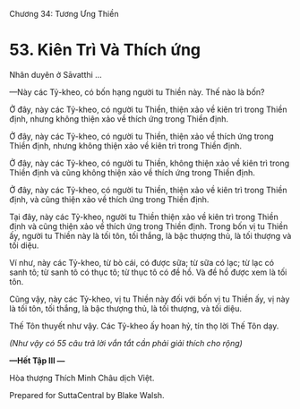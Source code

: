  

Chương 34: Tương Ưng Thiền

# 53\. Kiên Trì Và Thích ứng

Nhân duyên ở Sāvatthi …

—Này các Tỷ-kheo, có bốn hạng người tu Thiền này. Thế nào là bốn?

Ở đây, này các Tỷ-kheo, có người tu Thiền, thiện xảo về kiên trì trong Thiền định, nhưng không thiện xảo về thích ứng trong Thiền định.

Ở đây, này các Tỷ-kheo, có người tu Thiền, thiện xảo về thích ứng trong Thiền định, nhưng không thiện xảo về kiên trì trong Thiền định.

Ở đây, này các Tỷ-kheo, có người tu Thiền, không thiện xảo về kiên trì trong Thiền định và cũng không thiện xảo về thích ứng trong Thiền định.

Ở đây, này các Tỷ-kheo, có người tu Thiền, thiện xảo về kiên trì trong Thiền định, và cũng thiện xảo về thích ứng trong Thiền định.

Tại đây, này các Tỷ-kheo, người tu Thiền thiện xảo về kiên trì trong Thiền định và cũng thiện xảo về thích ứng trong Thiền định. Trong bốn vị tu Thiền ấy, người tu Thiền này là tối tôn, tối thắng, là bậc thượng thủ, là tối thượng và tối diệu.

Ví như, này các Tỷ-kheo, từ bò cái, có được sữa; từ sữa có lạc; từ lạc có sanh tô; từ sanh tô có thục tô; từ thục tô có đề hồ. Và đề hồ được xem là tối tôn.

Cũng vậy, này các Tỷ-kheo, vị tu Thiền này đối với bốn vị tu Thiền ấy, vị này là tối tôn, tối thắng, là bậc thượng thủ, là tối thượng, và tối diệu.

Thế Tôn thuyết như vậy. Các Tỷ-kheo ấy hoan hỷ, tín thọ lời Thế Tôn dạy.

_(Như vậy có 55 câu trả lời vắn tắt cần phải giải thích cho rộng)_

**—Hết Tập III —**

Hòa thượng Thích Minh Châu dịch Việt.

Prepared for SuttaCentral by Blake Walsh.